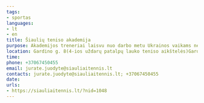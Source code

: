 ```yaml
---
tags:
- sportas
languages:
- lt
- en
title: Šiaulių teniso akademija
purpose: Akademijos treneriai laisvu nuo darbo metu Ukrainos vaikams neatlygintinai organizuos teniso treniruotes.
location: Gardino g. 8(4-ios uždarų patalpų lauko teniso aikštelės)Gardino g. 10(6-ios atviros lauko teniso aikštelės)Lukauskio g. 7(4-ios atviros lauko teniso aikštelės)
time: 
phone: +37067450455
email: jurate.juodyte@siauliaitennis.lt
contacts: jurate.juodyte@siauliaitennis.lt; +37067450455
date: 
urls:
- https://siauliaitennis.lt/?nid=1048
---
```

